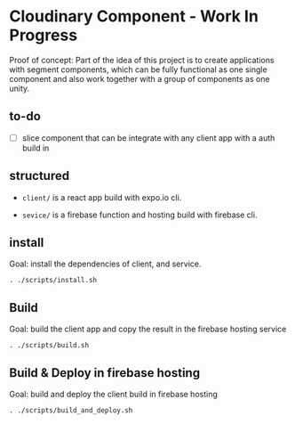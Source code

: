 # Cloudinary Component - Work In Progress

Proof of concept: Part of the idea of this project is to create applications with segment components, which can be fully functional as one single component and also work together with a group of components as one unity.

## to-do

- [ ] slice component that can be integrate with any client app with a auth build in

## structured

- `client/` is a react app build with expo.io cli.

- `sevice/` is a firebase function and hosting build with firebase cli.

## install

Goal: install the dependencies of client, and service.

`. ./scripts/install.sh`

## Build

Goal: build the client app and copy the result in the firebase hosting service

`. ./scripts/build.sh`

## Build & Deploy in firebase hosting

Goal: build and deploy the client build in firebase hosting

`. ./scripts/build_and_deploy.sh`
